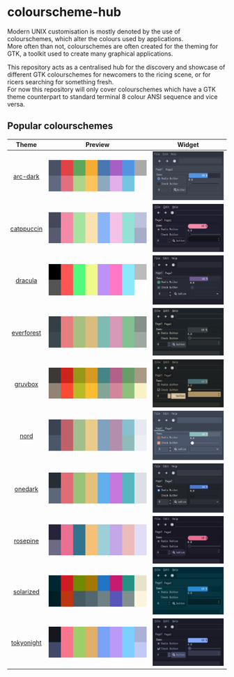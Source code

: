 # colourscheme-hub

Modern UNIX customisation is mostly denoted by the use of colourschemes, which alter the colours used by applications.\
More often than not, colourschemes are often created for the theming for GTK, a toolkit used to create many graphical applications.

This repository acts as a centralised hub for the discovery and showcase of different GTK colourschemes for newcomers to the ricing scene, or for ricers searching for something fresh.\
For now this repository will only cover colourschemes which have a GTK theme counterpart to standard terminal 8 colour ANSI sequence and vice versa.

## Popular colourschemes
| Theme                                | Preview                                                   | Widget
| -------------------------------------| --------------------------------------------------------- | ---------------------------------------|
| <p align="center">[arc-dark](https://github.com/Narmis-E/colourscheme-hub/tree/main/arc-dark)</p> | <img src="arc-dark/arc_dark_palette.png" alt="Arc Dark"></img> | <img src="arc-dark/arc_dark.png" alt="Arc Dark"></img> |
| <p align="center">[catppuccin](https://github.com/Narmis-E/colourscheme-hub/tree/main/catppuccin)</p> | <img src="catppuccin/catppuccin_palette.png" alt="Catppuccin"></img> | <img src="catppuccin/catppuccin.png" alt="Catppuccin"></img> |
| <p align="center">[dracula](https://github.com/Narmis-E/colourscheme-hub/tree/main/dracula)</p> | <img src="dracula/dracula_palette.png" alt="Dracula"></img> | <img src="dracula/dracula.png" alt="Dracula"></img> |
| <p align="center">[everforest](https://github.com/Narmis-E/colourscheme-hub/blob/main/everforest/)</p> | <img src="everforest/everforest_palette.png" alt="Everforest"></img> | <img src="everforest/everforest.png" alt="Everforest"></img> |
| <p align="center">[gruvbox](https://github.com/Narmis-E/colourscheme-hub/blob/main/gruvbox/)</p> | <img src="gruvbox/gruvbox_palette.png" alt="Gruvbox"></img> | <img src="gruvbox/gruvbox.png" alt="Gruvbox"></img> |
| <p align="center">[nord](https://github.com/Narmis-E/colourscheme-hub/tree/main/nord)</p> | <img src="nord/nord_palette.png" alt="Nord"></img> | <img src="nord/nord.png" alt="Nord"></img> |
| <p align="center">[onedark](https://github.com/Narmis-E/colourscheme-hub/blob/main/onedark/)</p> | <img src="onedark/onedark_palette.png" alt="One Dark"></img> | <img src="onedark/onedark.png" alt="One Dark"></img> |
| <p align="center">[rosepine](https://github.com/Narmis-E/colourscheme-hub/blob/main/rosepine/)</p> | <img src="rosepine/rosepine_palette.png" alt="Rosepine"></img> | <img src="rosepine/rosepine.png" alt="Rosepine"></img> |
| <p align="center">[solarized](https://github.com/Narmis-E/colourscheme-hub/blob/main/solarized/)</p> | <img src="solarized/solarized_palette.png" alt="Solarized"></img> | <img src="solarized/solarized.png" alt="Solarized"></img> |
| <p align="center">[tokyonight](https://github.com/Narmis-E/colourscheme-hub/blob/main/tokyonight/)</p> | <img src="tokyonight/tokyonight_palette.png" alt="Tokyonight"></img> | <img src="tokyonight/tokyonight.png" alt="Tokyonight"></img> |

